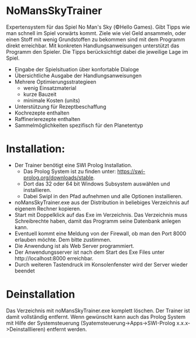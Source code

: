 # NoMansSkyTrainer
Expertensystem für das Spiel No Man's Sky (©Hello Games). Gibt Tipps wie man schnell im Spiel vorwärts kommt.
Ziele wie viel Geld ansammeln, oder einen Stoff mit wenig Grundstoffen zu bekommen sind mit dem Programm direkt erreichbar. Mit konkreten Handlungsanweisungen unterstützt das Programm den Spieler. Die Tipps berücksichtigt dabei die jeweilige Lage im Spiel.
- Eingabe der Spielsituation über konfortable Dialoge
- Übersichtliche Ausgabe der Handlungsanweisungen
- Mehrere Optimierungsstrategieen 
  - wenig Einsatzmaterial
  - kurze Bauzeit
  - minimale Kosten (units)
- Unterstützung für Rezeptbeschaffung
- Kochrezepte enthalten
- Raffinerierezepte enthalten
- Sammelmöglichkeiten spezifisch für den Planetentyp

# Installation:
- Der Trainer benötigt eine SWI Prolog Installation. 
  - Das Prolog System ist zu finden unter: https://swi-prolog.org/downloads/stable.
  - Dort das 32 oder 64 bit Windows Subsystem auswählen und installieren. 
  - Dabei Swipl in den Pfad aufnehmen und alle Optionen installieren.
- noMansSkyTrainer.exe aus der Distribution in beliebiges Verzeichnis auf eigenem Rechner kopieren.
- Start mit Doppelklick auf das Exe im Verzeichnis. Das Verzeichnis muss Schreibrechte haben, damit das Programm seine Datenbank anlegen kann.
- Eventuell kommt eine Meldung von der Firewall, ob man den Port 8000 erlauben möchte. Dem bitte zustimmen.
- Die Anwendung ist als Web Server programmiert.
- Der Anwendungsserver ist nach dem Start des Exe Files unter http://localhost:8000 erreichbar.
- Durch weiteren Tastendruck im Konsolenfenster wird der Server wieder beendet

# Deinstallation
Das Verzeichnis mit noMansSkyTrainer.exe komplett löschen. Der Trainer ist damit vollständig entfernt. Wenn gewünscht kann auch das Prolog System mit Hilfe der Systemsteuerung (Syatemsteuerung->Apps->SWI-Prolog x.x.x->Deinstalllieren) entfernt werden.
